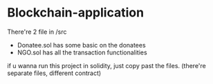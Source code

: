 # Blockchain-application

There're 2 file in /src 
- Donatee.sol has some basic on the donatees
- NGO.sol has all the transaction functionalities

if u wanna run this project in solidity, just copy past the files. (there're separate files, different contract)

